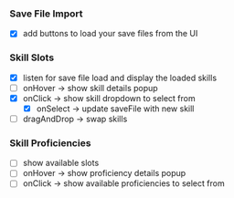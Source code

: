 ### Save File Import
- [x] add buttons to load your save files from the UI
### Skill Slots
- [x] listen for save file load and display the loaded skills
- [ ] onHover -> show skill details popup
- [x] onClick -> show skill dropdown to select from
	- [x] onSelect -> update saveFile with new skill
- [ ] dragAndDrop -> swap skills

### Skill Proficiencies
- [ ] show available slots
- [ ] onHover -> show proficiency details popup
- [ ] onClick -> show available proficiencies to select from